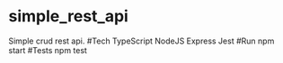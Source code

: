 # simple_rest_api
Simple crud rest api.
#Tech
TypeScript
NodeJS
Express
Jest
#Run
npm start
#Tests
npm test

